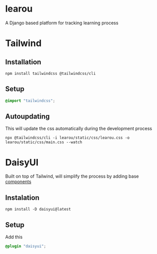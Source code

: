# learou

A Django based platform for tracking learning process


# Tailwind

## Installation

```
npm install tailwindcss @tailwindcss/cli
```

## Setup
```learou/static/css/learou.css
@import "tailwindcss";
```

## Autoupdating
This will update the css automatically during the development process

```
npx @tailwindcss/cli -i learou/static/css/learou.css -o learou/static/css/main.css --watch
```


# DaisyUI

Built on top of Tailwind, will simplify the process by adding base [components](https://daisyui.com/components/)

## Instalation

```
npm install -D daisyui@latest
```

## Setup
Add this
```learou/static/css/learou.css
@plugin "daisyui";
```
